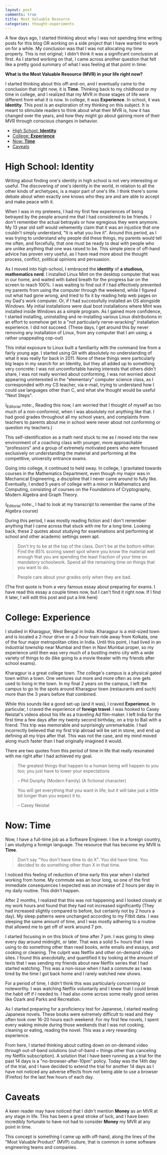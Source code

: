 ```yaml
---
layout: post
comments: true
title: Most Valuable Resource
categories: thought-experiments
---
```


A few days ago, I started thinking about why I was not spending time writing posts for this blog OR
working on a side project that I have wanted to work on for a while. My conclusion was that I was
not allocating my time properly. This is not original; I didn't think it was a significant
conclusion at first. As I started working on that, I came across another question that felt like a
pretty good summary of what I was feeling at that point in time:

**What is the Most Valuable Resource (MVR) in your life right now?**

I started thinking about this off-and-on, and I eventually came to the conclusion that right now, it
is **Time**. Thinking back to my childhood or my time in college, and I realized that my MVR in those
stages of life were different from what it is now. In college, it was **Experience**. In school, it
was **Identity**. This post is an exploration of my thinking on this subject. It is meant to stimulate
readers to think about what their MVR is, how it has changed over the years, and how they might go
about gaining more of their MVR through conscious changes in behavior.

<!--more-->

- [High School: **Identity**](#orgafb9010)
- [College: **Experience**](#orgb68f332)
- [Now: **Time**](#org9e5bfc8)
- [Caveats](#orgb4a81c4)

<a id="orgafb9010"></a>

# High School: **Identity**

Writing about finding one's identity in high school is not very interesting or useful. The
discovering of one's identity in the world, in relation to all the other kinds of archetypes, is a
major part of one's life. I think there's some debate about when exactly one knows who they are and
are able to accept and make peace with it.

When I was in my preteens, I had my first few experiences of being <span class="underline">betrayed</span> by the people around
me that I had considered to be friends. I don't remember the actual betrayals or <span class="underline">how egregious</span>
they were anymore. My 13 year old self would vehemently claim that it was an injustice that one
couldn't simply understand, "It is what you live it". Around this period, as I was trying to
understand why people did these things, my parents would tell me often, and forcefully, that one
must be ready to deal with people who are unlike anything that one was raised to be. This simple
piece of off-hand advice has proven very useful, as I have read more about the thought process,
conflict, political opinions and persuasion.

As I moved into high-school, I embraced the **identity** of **a studious, mathematics nerd**. I
installed Linux Mint on the desktop computer that was in our home, and waited with bated breath for
the progress bar on the screen to reach 100%. I was waiting to find out if I had effectively
prevented my parents from using the computer through the weekend, while I figured out what had gone
wrong, and tried to fix it by reading help web pages on my Dad's work computer. Or, if I had
successfully installed an OS alongside Windows. My initial installations were dual boot
installations where Mint was installed inside Windows as a simple program. As I gained more
confidence, I started installing, uninstalling and re-installing various Linux distributions in an
effort to somehow get to a "not particularly nerve-wracking" installation experience. I did not
succeed. (These days, I get around this by never removing any installation of Linux, from any
computer that I am using; a rather unappealing cop-out)

This initial exposure to Linux built a familiarity with the command line from a fairly young age. I
started using Git with absolutely no understanding of what it was really for back in 2011. None of
these things were particularly big leaps in my search for an Identity, but they all added up to
something very concrete: I was not uncomfortable having interests that others didn't share, I was
not really worried about <span class="underline">conforming</span>, I was not worried about appearing uninterested in the
"elementary" computer science class, as I corresponded with my CS teacher, via e-mail, trying to
understand how I could use languages other than C, and what she thought would be useful "Next
Steps".

(<sub>Editorial</sub> note:\_ Reading this now, I am worried that I thought of myself as too much of a
<span class="underline">non-conformist</span>, when I was absolutely not anything like that. I had good grades throughout all my
school years, and complaints from teachers to parents about me in school were never about not
conforming or question my teachers.)

This self-identification as a math nerd stuck to me as I moved into the new environment of a
coaching class with younger, more approachable "professors" and a group of extremely motivated peers
who were focused exclusively on understanding the material and performing at the competitive,
university entrance exams.

Going into college, it continued to held sway. In college, I gravitated towards courses in the
Mathematics Department, even though my major was in Mechanical Engineering, a discipline that I
never came around to fully <span class="underline">like</span>. Eventually, I ended 5 years of college with a minor in
Mathematics and Computing, consisting of courses on the Foundations of Cryptography, Modern Algebra
and Graph Theory.

(<sub>Editorial</sub> note:\_ I had to look at my transcript to remember the name of the Algebra course)

During this period, I was mostly reading fiction and I don't remember anything that I came across
that stuck with me for a long time. Looking back, these 2 quotes about studying for examinations and
performing at school and other academic settings seem apt.

> Don't try to be at the top of the class. Don't be at the bottom either. Find the 85% scoring sweet
> spot where you know the material well enough that you are spending the least fraction of your time
> on mandatory schoolwork. Spend all the remaining time on things that you want to do.

<!--quoteend-->

> People care about your grades only when they are bad.

(The first quote is from a very famous essay about preparing for exams. I have read this essay a
couple times now, but I can't find it right now. If I find it later, I will edit this post and put a
link here)


<a id="orgb68f332"></a>

# College: **Experience**

I studied in Kharagpur, West Bengal in India. Kharagpur is a mid-sized town and is located a 2-hour
drive or a 3-hour train ride away from Kolkata, one of the four major metropolitan cities in
India. Until this point, I had lived in an industrial township near Mumbai and then in Navi Mumbai
proper, so my experience until then was very much of a bustling metro city with a wide variety of
things to do (like going to a movie theater with my friends after school exams).

Kharagpur is a great college town. The college's campus is a physical gated town within a town. One
ventures out more and more often as one gets used to living in the town. In my final 2 years on the
campus, I left the campus to go to the spots around Kharagpur town (restaurants and such) more than the
3 years before that combined.

While this sounds like a good set-up (and it was), I craved **Experience**. In particular, I craved
the experience of **foreign travel**. I was hooked to Casey Neistat's videos about his life as a
traveling Ad film-maker. I left India for the first time a few days after my twenty second birthday,
on a trip to Bali with a friend. This trip was memorable and surprisingly unremarkable. I had
incorrectly believed that my first trip abroad will be set in stone, and end up defining all my
trips after that. This was not the case, and my mind moved along much faster than I had originally
imagined it would.

There are two quotes from this period of time in life that really resonated with me right after I
had achieved my goal.

> The greatest things that happen to a human being will happen to you too; you just have to lower your
> expectations
>
> &#x2013; Phil Dunphy (Modern Family) (A fictional character)

<!--quoteend-->

> You will get everything that you want in life; but it will take just a little bit longer than you
> expect it to.
>
> &#x2013; Casey Neistat


<a id="org9e5bfc8"></a>

# Now: **Time**

Now, I have a full-time job as a Software Engineer. I live in a foreign country, I am studying a
foreign language. The resource that has become my MVR is **Time**.

> Don't say "You don't have time to do X". You <span class="underline">did</span> have time. You decided to do something other than
> X in that time.

I noticed this feeling of reduction of time early this year when I started working from home. My
commute was an hour long, so one of the first immediate consequences I expected was an increase of 2
hours per day in my daily routine. This didn't happen.

After 2 months, I realized that this was not happening and I looked closely at my work hours and
found that they had not increased significantly (They had increased slightly compared to before, but
certainly not by 2 hours a day). My sleep patterns were unchanged according to my Fitbit data. I was
sleeping the same amount of time, and I was mostly adhering to a routine that allowed me to get off
of work around 7 pm.

I started focusing in on this block of time after 7 pm. I was going to sleep every day around
midnight, or later. That was a solid 5+ hours that I was using to do something other than read
books, write emails and essays, and cooking or cleaning. The culprit was Netflix and other on-demand
video sites. I found this anecdotally, and quantified it by looking at the amount of texts that I
was sending my friends about new Netflix series that I had started watching. This was a non-issue
when I had a commute as I was tired by the time I got back home and I rarely watched new shows.

For a period of time, I didn't think this was particularly concerning or noteworthy. I was watching
Netflix voluntarily and I knew that I could break the habit off if I needed to. I had also come
across some really good series like Ozark and Parks and Recreation.

As I started preparing for a proficiency test for Japanese, I started reading Japanese novels. These
books were extremely difficult to read and they often took over 16-20 hours each weekend. For my
first few novels, I spent every waking minute during those weekends that I was not cooking, cleaning
or eating, reading the novel. This was a very rewarding experience.

From here, I started thinking about cutting down on on-demand video through out-of-band solutions
(out-of-band = things other than canceling my Netflix subscription). A solution that I have been
running as a trial for the past 14 days is a "no-browser-after-10pm" policy. Today was the 14th day
of the trial, and I have decided to extend the trial for another 14 days as I have not noticed any
adverse effects from not being able to use a browser (Firefox) for the last few hours of each day.


<a id="orgb4a81c4"></a>

# Caveats

A keen reader may have noticed that I didn't mention **Money** as an MVR at any stage in life. This
has been a great stroke of luck, and I have been incredibly fortunate to have not had to consider
**Money** my MVR at any point in time.

This concept is something I came up with off-hand, along the lines of the "Most Valuable Product"
(MVP) culture, that is common in some software engineering teams and companies.
